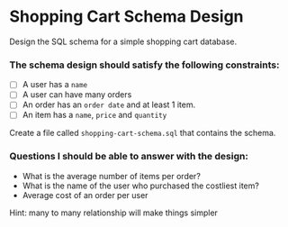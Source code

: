 # Shopping Cart Schema Design

Design the SQL schema for a simple shopping cart database.

### The schema design should satisfy the following constraints:

- [ ] A user has a `name`
- [ ] A user can have many orders
- [ ] An order has an `order date` and at least 1 item.
- [ ] An item has a `name`, `price` and `quantity`

Create a file called `shopping-cart-schema.sql` that contains the schema.

### Questions I should be able to answer with the design:

- What is the average number of items per order?
- What is the name of the user who purchased the costliest item?
- Average cost of an order per user

Hint: many to many relationship will make things simpler
